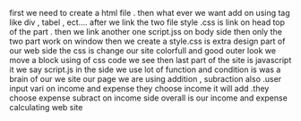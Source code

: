 first we need to create a html file . then what ever we want add on using tag like div , tabel , ect....
after we link the two file style .css is link on head top of the part . then we link another one script.jss on body side then only the two part work on window 
then we create a style.css is extra design part of our web side the css is change our site colorfull and good outer look we move a block using of css code 
we see then last part of the site is javascript it we say script.js in the side we use lot of function and condition is was a brain of our we site our page we are using addition , subraction also .user input vari on income and expense they choose income it will add .they choose expense subract on income side
overall is our income and expense calculating web site
